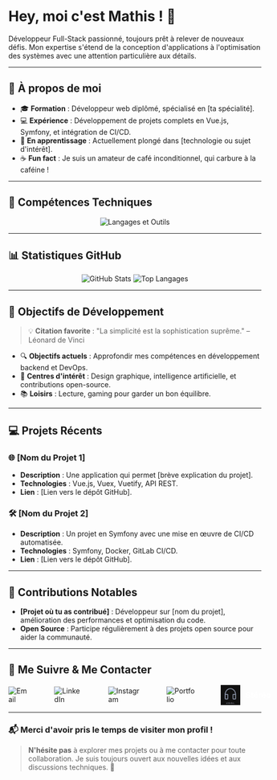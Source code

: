 # Hey, moi c'est Mathis ! 👋

Développeur Full-Stack passionné, toujours prêt à relever de nouveaux défis. Mon expertise s'étend de la conception d'applications à l'optimisation des systèmes avec une attention particulière aux détails.

---

## 🌟 À propos de moi

- 🎓 **Formation** : Développeur web diplômé, spécialisé en [ta spécialité].
- 💻 **Expérience** : Développement de projets complets en Vue.js, Symfony, et intégration de CI/CD.
- 🌱 **En apprentissage** : Actuellement plongé dans [technologie ou sujet d'intérêt].
- ☕ **Fun fact** : Je suis un amateur de café inconditionnel, qui carbure à la caféine !

---

## 🚀 Compétences Techniques

<div align="center">
  <img src="https://skillicons.dev/icons?i=vue,react,php,symfony,html,css,js,git,github,gitlab,docker,linux" alt="Langages et Outils" />
</div>

---

## 📊 Statistiques GitHub

<div align="center">
  <img src="https://github-readme-stats.vercel.app/api?username=1-mathis&show_icons=true&theme=blueberry" alt="GitHub Stats" height="180em" />
  <img src="https://github-readme-stats.vercel.app/api/top-langs/?username=1-mathis&layout=compact&theme=blueberry" alt="Top Langages" height="180em" />
</div>

---

## 🌱 Objectifs de Développement

> 💡 **Citation favorite** : "La simplicité est la sophistication suprême." – Léonard de Vinci

- 🔍 **Objectifs actuels** : Approfondir mes compétences en développement backend et DevOps.
- 🎨 **Centres d'intérêt** : Design graphique, intelligence artificielle, et contributions open-source.
- 📚 **Loisirs** : Lecture, gaming pour garder un bon équilibre.

---

## 💻 Projets Récents

### 🌐 **[Nom du Projet 1]**
- **Description** : Une application qui permet [brève explication du projet].
- **Technologies** : Vue.js, Vuex, Vuetify, API REST.
- **Lien** : [Lien vers le dépôt GitHub].

### 🛠️ **[Nom du Projet 2]**
- **Description** : Un projet en Symfony avec une mise en œuvre de CI/CD automatisée.
- **Technologies** : Symfony, Docker, GitLab CI/CD.
- **Lien** : [Lien vers le dépôt GitHub].

---

## 🤝 Contributions Notables

- **[Projet où tu as contribué]** : Développeur sur [nom du projet], amélioration des performances et optimisation du code.
- **Open Source** : Participe régulièrement à des projets open source pour aider la communauté.

---

## 🔗 Me Suivre & Me Contacter

<div style="display: flex; align-items: center; gap: 50px;">

  <!-- Lien pour envoyer un email directement avec ton adresse -->
  <a href="mailto:contactmathis244@gmail.com" style="text-decoration: none; color: inherit; display: flex; align-items: center;">
    <img src="https://img.shields.io/badge/Email-0D1117?style=for-the-badge&logo=gmail&logoColor=white" alt="Email">
  </a>
  
  <!-- Lien vers ton profil LinkedIn -->
  <a href="https://www.linkedin.com/in/mathis-ferreira/" style="text-decoration: none; color: inherit; display: flex; align-items: center;">
    <img src="https://img.shields.io/badge/LinkedIn-0D1117?style=for-the-badge&logo=linkedin&logoColor=white" alt="LinkedIn">
  </a>
  
  <!-- Lien vers ton profil Instagram -->
  <a href="https://www.instagram.com/mths.ferr/" style="text-decoration: none; color: inherit; display: flex; align-items: center;">
    <img src="https://img.shields.io/badge/Instagram-0D1117?style=for-the-badge&logo=instagram&logoColor=white" alt="Instagram">
  </a>
  
  <!-- Lien vers ton portfolio -->
  <a href="https://tonportfolio.com" style="text-decoration: none; color: inherit; display: flex; align-items: center;">
    <img src="https://img.shields.io/badge/Portfolio-0D1117?style=for-the-badge&logo=google-chrome&logoColor=white" alt="Portfolio">
  </a>
  
  <!-- Lien vers ton application Stéréo avec l'icône hébergée -->
  <a href="https://tonapplicationstereo.com" style="text-decoration: none; color: inherit; display: flex; align-items: center;">
    <img src="https://github.com/1-mathis/1-mathis/blob/main/logo%20st%C3%A9r%C3%A9o.%20pour%20github.png?raw=true" alt="Stéréo" width="40" height="40" style="margin-right: 10px;">
    <span style="color: white; font-weight: bold; font-size: 16px;">Stéréo</span>
  </a>

</div>


---

### 📬 Merci d'avoir pris le temps de visiter mon profil !

> **N'hésite pas** à explorer mes projets ou à me contacter pour toute collaboration. Je suis toujours ouvert aux nouvelles idées et aux discussions techniques. 🚀
